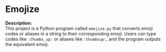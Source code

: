 # Emojize

**Description:**  
This project is a Python program called `emojize.py` that converts emoji codes or aliases in a string to their corresponding emoji. Users can type codes like `:thumbs_up:` or aliases like `:thumbsup:`, and the program outputs the equivalent emoji.


